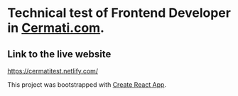 # Technical test of Frontend Developer in [Cermati.com](https://www.cermati.com).

## Link to the live website

<https://cermatitest.netlify.com/>

This project was bootstrapped with [Create React App](https://github.com/facebook/create-react-app).

